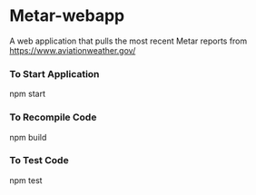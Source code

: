 # Metar-webapp
 A web application that pulls the most recent Metar reports from  https://www.aviationweather.gov/

### To Start Application 
npm start

### To Recompile Code
npm build

### To Test Code
npm test